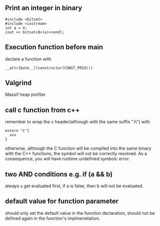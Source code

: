 ## Print an integer in binary
```
#include <bitset>
#include <iostream>
int a = 4;
cout << bitset<8>(a)<<endl;
```
## Execution function before main
declare a function with
```
__attribute__((constructor(CONST_PRIO)))
```
## Valgrind
Massif heap profiler
## call c function from c++
remember to wrap the c header(although with the same suffix ".h") with 
```
extern "C"{
  xxx
}
```
otherwise, although the C function will be compiled into the same binary with the C++ functions,
the symbol will not be correctly resolved. As a consequence, you will have runtime undefined symbolc error.
## two AND conditions e.g. if (a && b)
always `a` get evaluated first, if a is false, then b will not be evaluated. 
## default value for function parameter
should only set the default value in the function declaration, should not be defined again in the function's implmenetation.
